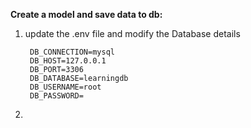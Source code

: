 **Create a model and save data to db:**
1. update the .env file and modify the Database details
           
        DB_CONNECTION=mysql
        DB_HOST=127.0.0.1
        DB_PORT=3306
        DB_DATABASE=learningdb
        DB_USERNAME=root
        DB_PASSWORD=
2. 
